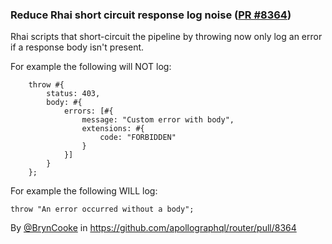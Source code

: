 ### Reduce Rhai short circuit response log noise ([PR #8364](https://github.com/apollographql/router/pull/8364))

Rhai scripts that short-circuit the pipeline by throwing now only log an error if a response body isn't present. 

For example the following will NOT log:
```
    throw #{
        status: 403,
        body: #{
            errors: [#{
                message: "Custom error with body",
                extensions: #{
                    code: "FORBIDDEN"
                }
            }]
        }
    };
```

For example the following WILL log:
```
throw "An error occurred without a body";
```
By [@BrynCooke](https://github.com/BrynCooke) in https://github.com/apollographql/router/pull/8364
